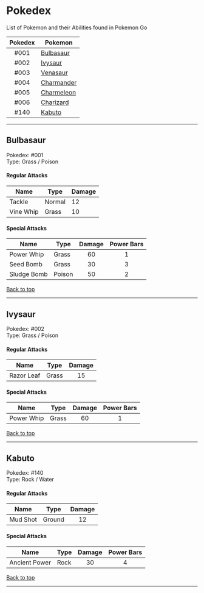 # Pokedex

List of Pokemon and their Abilities found in Pokemon Go

| Pokedex | Pokemon |
| :--: | -------------- |
| #001 | [Bulbasaur][1] |
| #002 | [Ivysaur][2] |
| #003 | [Venasaur][3] |
| #004 | [Charmander][4] |
| #005 | [Charmeleon][5] |
| #006 | [Charizard][6] |
| #140 | [Kabuto][140] |

---

## Bulbasaur

Pokedex: #001  
Type: Grass / Poison

#### Regular Attacks

| Name | Type | Damage |
| ---- | ---- | -------|
| Tackle | Normal | 12 |
| Vine Whip | Grass | 10 |


#### Special Attacks

| Name      | Type | Damage | Power Bars |
| ---------- | ---- | :-----:| :---: |
| Power Whip | Grass | 60 | 1 |
| Seed Bomb | Grass | 30 | 3 |
| Sludge Bomb | Poison | 50 | 2 |

[Back to top][0]

---

## Ivysaur

Pokedex: #002  
Type: Grass / Poison

#### Regular Attacks

| Name | Type | Damage |
| ---- | ---- | :-----: |
| Razor Leaf | Grass | 15 |

#### Special Attacks

| Name      | Type | Damage | Power Bars |
| ---------- | ---- | :-----: | :---: |
| Power Whip | Grass | 60 | 1 |


[Back to top][0]

---

## Kabuto

Pokedex: #140  
Type: Rock / Water

#### Regular Attacks

| Name | Type | Damage |
| ---- | ---- | :-----: |
| Mud Shot | Ground | 12 |

#### Special Attacks

| Name      | Type | Damage | Power Bars |
| ---------- | ---- | :-----:| :---: |
| Ancient Power | Rock | 30 | 4 |


[Back to top][0]

----




[0]: #pokedex

[1]: #bulbasaur
[2]: #ivysaur
[3]: #venasaur

[4]: #charmander
[5]: #charmeleon
[6]: #charizard

[7]: #squirtle
[8]: #wartotle
[9]: #blastoise

[10]: #caterpie
[11]: #metapod
[12]: #butterfree

[13]: #weedle
[14]: #kakuna
[15]: #beedrill

[16]: #pidgey
[17]: #pidgeotto
[18]: #pidgeot

[19]: #rattata
[20]: #raticate

[21]: #spearow
[22]: #fearow

[23]: #ekans
[24]: #arbok

[25]: #pikachu
[26]: #raichu

[27]: #sandshrew
[28]: #sandslash

[29]: #nidoran-(f)
[30]: #nidorina
[31]: #nidoqueen

[32]: #nidoran-(m)
[33]: #nidorino
[34]: #nidoking

[35]: #clefairy
[36]: #clefable

[37]: #vulpix
[38]: #ninetails

[39]: #jigglypuff
[40]: #wigglypuff

[41]: #zubat
[42]: #golbat

[43]: #oddish
[44]: #gloom
[45]: #vileplume

[46]: #paras
[47]: #parasect

[48]: #venonat
[49]: #venomoth

[50]: #diglett
[51]: #dugtrio

[52]: #meowth
[53]: #persian

[54]: #psyduck
[55]: #golduck

[56]: #mankey
[57]: #primeape

[58]: #growlithe
[59]: #arcanine

[60]: #poliwag
[61]: #poliwhirl
[62]: #poliwrath

[63]: #abra
[64]: #kadabra
[65]: #alakazam

[66]: #machop
[67]: #machoke
[68]: #machamp

[69]: #bellsprout
[70]: #weepinbell
[71]: #victreebell

[72]: #tentacool
[73]: #tentacruel

[74]: #geodude
[75]: #graveler
[76]: #golem

[77]: #ponyta
[78]: #rapidash

[79]: #slowpoke
[80]: #slowbro

[81]: #magnemite
[82]: #magnetron

[83]: #farfecth-d

[84]: #doduo
[85]: #dodrio

[86]: #seel
[87]: #dewgong

[88]: #grimer
[89]: #muk

[90]: #shellder
[91]: #cloyster

[92]: #gastly
[93]: #haunter
[94]: #gengar

[95]: #onix

[96]: #drowzee
[97]: #hypno

[98]: #krabby
[99]: #kingler




[140]: #kabuto
